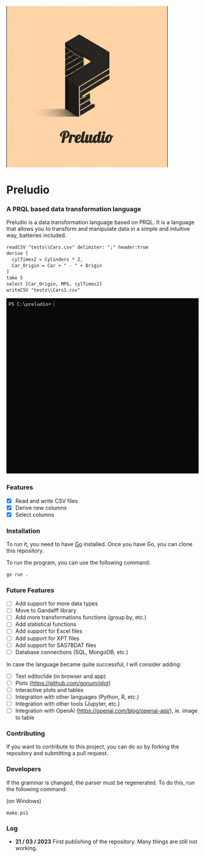
![](media/logo_med.png)

# Preludio

### A PRQL based data transformation language
Preludio is a data transformation language based on PRQL. It is a language that allows you to transform and
manipulate data in a simple and intuitive way, batteries included.

```
readCSV "tests\\Cars.csv" delimiter: ";" header:true
derive [
  cylTimes2 = Cylinders * 2,
  Car_Origin = Car + " - " + Origin
]
take 5
select [Car_Origin, MPG, cylTimes2]
writeCSV "tests\\Cars1.csv"
```

![](media/repl_example.gif)

### Features
-  [x] Read and write CSV files
-  [x] Derive new columns
-  [x] Select columns

### Installation
To run it, you need to have [Go](https://golang.org/doc/install) installed.
Once you have Go, you can clone this repository.

To run the program, you can use the following command:
```bash
go run .
```

### Future Features
- [ ] Add support for more data types
- [ ] Move to Gandalff library
- [ ] Add more transformations functions (group by, etc.)
- [ ] Add statistical functions
- [ ] Add support for Excel files
- [ ] Add support for XPT files
- [ ] Add support for SAS7BDAT files
- [ ] Database connections (SQL, MongoDB, etc.)

In case the language became quite successful, I will consider adding:

- [ ] Text editor/Ide (in browser and app)
- [ ] Plots (https://github.com/gonum/plot)
- [ ] Interactive plots and tables
- [ ] Integration with other languages (Python, R, etc.)
- [ ] Integration with other tools (Jupyter, etc.)
- [ ] Integration with OpenAI (https://openai.com/blog/openai-api/), ie. image to table

### Contributing
If you want to contribute to this project, you can do so by forking the repository and submitting a pull request.

### Developers
If the grammar is changed, the parser must be regenerated. To do this, run the following command:

(on Windows)
```
make.ps1
```

### Log
 - **21 / 03 / 2023** First publishing of the repository. Many things are still not working.
